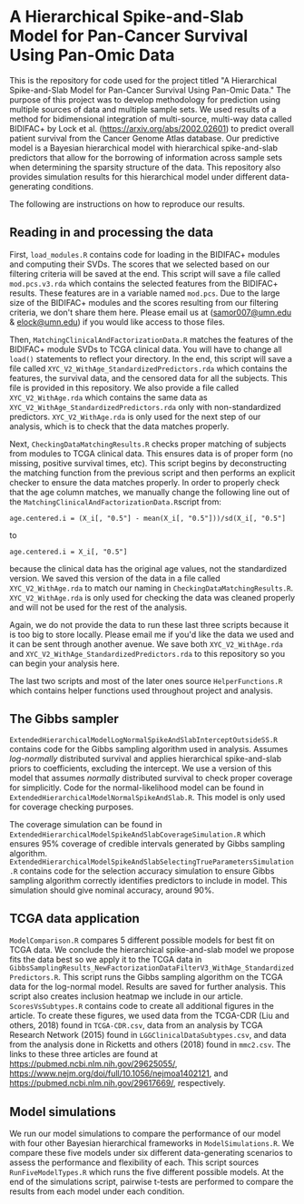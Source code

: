 # A Hierarchical Spike-and-Slab Model for Pan-Cancer Survival Using Pan-Omic Data

This is the repository for code used for the project titled "A Hierarchical Spike-and-Slab Model for Pan-Cancer Survival Using Pan-Omic Data." The purpose of this project was to develop methodology for prediction using multiple sources of data and multiple sample sets. We used results of a method for bidimensional integration of multi-source, multi-way data called BIDIFAC+ by Lock et al. (https://arxiv.org/abs/2002.02601) to predict overall patient survival from the Cancer Genome Atlas database. Our predictive model is a Bayesian hierarchical model with hierarchical spike-and-slab predictors that allow for the borrowing of information across sample sets when determining the sparsity structure of the data. This repository also provides simulation results for this hierarchical model under different data-generating conditions. 

The following are instructions on how to reproduce our results. 

## Reading in and processing the data

First, `load_modules.R` contains code for loading in the BIDIFAC+ modules and computing their SVDs. The scores that we selected based on our filtering criteria will be saved at the end. This script will save a file called `mod.pcs.v3.rda` which contains the selected features from the BIDIFAC+ results. These features are in a variable named `mod.pcs`. Due to the large size of the BIDIFAC+ modules and the scores resulting from our filtering criteria, we don't share them here. Please email us at (samor007@umn.edu \& elock@umn.edu) if you would like access to those files. 

Then, `MatchingClinicalAndFactorizationData.R` matches the features of the BIDIFAC+ module SVDs to TCGA clinical data. You will have to change all `load()` statements to reflect your directory. In the end, this script will save a file called `XYC_V2_WithAge_StandardizedPredictors.rda` which contains the features, the survival data, and the censored data for all the subjects. This file is provided in this repository. We also provide a file called `XYC_V2_WithAge.rda` which contains the same data as `XYC_V2_WithAge_StandardizedPredictors.rda` only with non-standardized predictors. `XYC_V2_WithAge.rda` is only used for the next step of our analysis, which is to check that the data matches properly. 

Next, `CheckingDataMatchingResults.R` checks proper matching of subjects from modules to TCGA clinical data. This ensures data is of proper form (no missing, positive survival times, etc). This script begins by deconstructing the matching function from the previous script and then performs an explicit checker to ensure the data matches properly. In order to properly check that the age column matches, we manually change the following line out of the `MatchingClinicalAndFactorizationData.R`script from:

```
age.centered.i = (X_i[, "0.5"] - mean(X_i[, "0.5"]))/sd(X_i[, "0.5"]
```

to

```
age.centered.i = X_i[, "0.5"]
```

because the clinical data has the original age values, not the standardized version. We saved this version of the data in a file called `XYC_V2_WithAge.rda` to match our naming in `CheckingDataMatchingResults.R`. `XYC_V2_WithAge.rda` is only used for checking the data was cleaned properly and will not be used for the rest of the analysis. 

Again, we do not provide the data to run these last three scripts because it is too big to store locally. Please email me if you'd like the data we used and it can be sent through another avenue. We save both `XYC_V2_WithAge.rda` and `XYC_V2_WithAge_StandardizedPredictors.rda` to this repository so you can begin your analysis here. 

The last two scripts and most of the later ones source `HelperFunctions.R` which contains helper functions used throughout project and analysis.

## The Gibbs sampler 

`ExtendedHierarchicalModelLogNormalSpikeAndSlabInterceptOutsideSS.R` contains code for the Gibbs sampling algorithm used in analysis. Assumes *log-normally* distributed survival and applies hierarchical spike-and-slab priors to coefficients, excluding the intercept. We use a version of this model that assumes *normally* distributed survival to check proper coverage for simplicitly. Code for the normal-likelihood model can be found in `ExtendedHierarchicalModelNormalSpikeAndSlab.R`. This model is only used for coverage checking purposes. 

The coverage simulation can be found in `ExtendedHierarchicalModelSpikeAndSlabCoverageSimulation.R` which ensures 95% coverage of credible intervals generated by Gibbs sampling algorithm. `ExtendedHierarchicalModelSpikeAndSlabSelectingTrueParametersSimulation.R` contains code for the selection accuracy simulation to ensure Gibbs sampling algorithm correctly identifies predictors to include in model. This simulation should give nominal accuracy, around 90%. 

## TCGA data application

`ModelComparison.R` compares 5 different possible models for best fit on TCGA data. We conclude the hierarchical spike-and-slab model we propose fits the data best so we apply it to the TCGA data in `GibbsSamplingResults_NewFactorizationDataFilterV3_WithAge_StandardizedPredictors.R`. This script runs the Gibbs sampling algorithm on the TCGA data for the log-normal model. Results are saved for further analysis. This script also creates inclusion heatmap we include in our article. `ScoresVsSubtypes.R` contains code to create all additional figures in the article. To create these figures, we used data from the TCGA-CDR (Liu and others, 2018) found in `TCGA-CDR.csv`, data from an analysis by TCGA Research Network (2015) found in `LGGClinicalDataSubtypes.csv`, and data from the analysis done in Ricketts and others (2018) found in `mmc2.csv`. The links to these three articles are found at https://pubmed.ncbi.nlm.nih.gov/29625055/, https://www.nejm.org/doi/full/10.1056/nejmoa1402121, and https://pubmed.ncbi.nlm.nih.gov/29617669/, respectively. 

## Model simulations

We run our model simulations to compare the performance of our model with four other Bayesian hierarchical frameworks in `ModelSimulations.R`. We compare these five models under six different data-generating scenarios to assess the performance and flexibility of each. This script sources `RunFiveModelTypes.R` which runs the five different possible models. At the end of the simulations script, pairwise t-tests are performed to compare the results from each model under each condition. 

